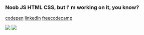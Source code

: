 <h3>Noob JS HTML CSS, but I' m working on it, you know?</h3>

[codepen](https://codepen.io/your-work/)
[linkedIn](https://www.linkedin.com/in/%D0%BF%D0%B0%D0%B2%D0%B5%D0%BB-%D0%B2%D0%BE%D1%80%D0%BE%D0%B1%D1%8C%D0%B5%D0%B2-4ba528256/)
[freecodecamp](https://www.freecodecamp.org/Yaroslavskiba)

<img src="https://www.codewars.com/users/yaroslavskiba322/badges/large">
<img src="https://img.shields.io/badge/dynamic/json?style=for-the-badge&labelColor=black&color=%23ffa116&label=Solved&query=solvedOverTotal&url=https%3A%2F%2Fleetcode-badge.vercel.app%2Fapi%2Fusers%2Fyaroslavskiba&logo=leetcode&logoColor=yellow">
